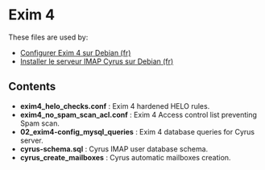 Exim 4
======

These files are used by:

* [Configurer Exim 4 sur Debian (fr)](https://howto.biapy.com/fr/debian-gnu-linux/serveurs/e-mails/configurer-exim-4-sur-debian)
* [Installer le serveur IMAP Cyrus sur Debian (fr)](https://howto.biapy.com/fr/debian-gnu-linux/serveurs/e-mails/installer-le-serveur-imap-cyrus-sur-debian)

Contents
--------
* __exim4_helo_checks.conf__ : Exim 4 hardened HELO rules.
* __exim4_no_spam_scan_acl.conf__ : Exim 4 Access control list preventing Spam scan.
* __02_exim4-config_mysql_queries__ : Exim 4 database queries for Cyrus server.
* __cyrus-schema.sql__ : Cyrus IMAP user database schema.
* __cyrus_create_mailboxes__ : Cyrus automatic mailboxes creation.

